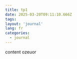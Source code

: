 ```yaml
---
title: tp1
date: 2025-03-20T09:11:10.666Z
tags:
layout: 'journal'
lang: fr
categories: 
  - journal
---
```

content ozeuor